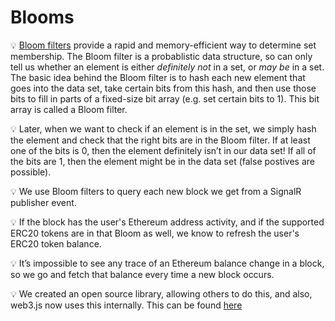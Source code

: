 # Blooms

💡 [Bloom filters](https://en.wikipedia.org/wiki/Bloom_filter) provide a rapid and memory-efficient way to determine set membership. The Bloom filter is a probablistic data structure, so can only tell us whether an element is either _definitely not_ in a set, or _may be_ in a set. The basic idea behind the Bloom filter is to hash each new element that goes into the data set, take certain bits from this hash, and then use those bits to fill in parts of a fixed-size bit array (e.g. set certain bits to 1). This bit array is called a Bloom filter.

💡 Later, when we want to check if an element is in the set, we simply hash the element and check that the right bits are in the Bloom filter. If at least one of the bits is 0, then the element definitely isn’t in our data set! If all of the bits are 1, then the element might be in the data set (false postives are possible).

💡 We use Bloom filters to query each new block we get from a SignalR publisher event.

💡 If the block has the user's Ethereum address activity, and if the supported ERC20 tokens are in that Bloom as well, we know to refresh the user's ERC20 token balance.

💡 It’s impossible to see any trace of an Ethereum balance change in a block, so we go and fetch that balance every time a new block occurs.

💡 We created an open source library, allowing others to do this, and also, web3.js now uses this internally. This can be found [here](https://www.npmjs.com/package/ethereum-bloom-filters)

